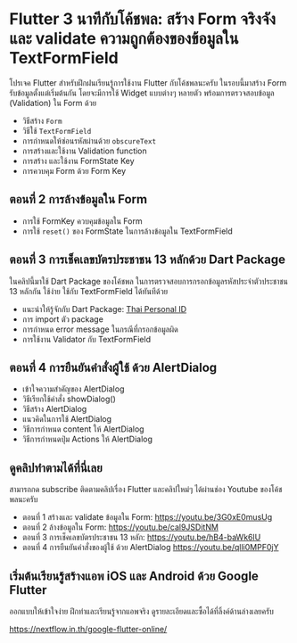 # Flutter 3 นาทีกับโค้ชพล: สร้าง Form จริงจัง และ validate ความถูกต้องของข้อมูลใน TextFormField

โปรเจค Flutter สำหรับฝึกฝนเรียนรู้การใช้งาน Flutter กับโค้ชพลนะครับ ในรอบนี้มาสร้าง Form รับข้อมูลตั้งแต่เริ่มต้นกัน โดยจะมีการใช้ Widget แบบต่างๆ หลายตัว พร้อมการตรวจสอบข้อมูล (Validation) ใน Form ด้วย

- วิธีสร้าง `Form`
- วิธีใช้ `TextFormField`
- การกำหนดให้ซ่อนรหัสผ่านด้วย `obscureText`
- การสร้างและใช้งาน Validation function
- การสร้าง และใช้งาน FormState Key
- การควบคุม Form ด้วย Form Key

## ตอนที่ 2 การล้างข้อมูลใน Form

- การใช้ FormKey ควบคุมข้อมูลใน Form
- การใช้ `reset()` ของ FormState ในการล้างข้อมูลใน TextFormField 

## ตอนที่ 3 การเช็คเลขบัตรประชาชน 13 หลักด้วย Dart Package

ในคลิปนี้มาใช้ Dart Package ของโค้ชพล ในการตรวจสอบการกรอกข้อมูลรหัสประจำตัวประชาชน 13 หลักกัน ใช้ง่าย ใช้กับ TextFormField ได้ทันทีด้วย

- แนะนำให้รู้จักกับ Dart Package: [Thai Personal ID](https://pub.dev/packages/nextflow_thai_personal_id)
- การ import ตัว package
- การกำหนด error message ในกรณีที่กรอกข้อมูลผิด
- การใช้งาน Validator กับ TextFormField

## ตอนที่ 4 การยืนยันคำสั่งผู้ใช้ ด้วย AlertDialog

- เข้าใจความสำคัญของ AlertDialog
- วิธีเรียกใช้คำสั่ง showDialog()
- วิธีสร้าง AlertDialog
- แนวคิดในการใช้ AlertDialog
- วิธีการกำหนด content ให้ AlertDialog
- วิธีการกำหนดปุ่ม Actions ให้ AlertDialog


## ดูคลิปทำตามได้ที่นี่เลย 

สามารถกด subscribe ติดตามคลิปเรื่อง Flutter และคลิปใหม่ๆ ได้ผ่านช่อง Youtube ของโค้ชพลนะครับ 

- ตอนที่ 1 สร้างและ validate ข้อมูลใน Form: https://youtu.be/3G0xE0musUg
- ตอนที่ 2 ล้างข้อมูลใน Form: https://youtu.be/cal9JSDitNM
- ตอนที่ 3 การเช็คเลขบัตรประชาชน 13 หลัก: https://youtu.be/hB4-baWk6lU
- ตอนที่ 4 การยืนยันคำสั่งของผู้ใช้ ด้วย AlertDialog https://youtu.be/qlli0MPF0jY

## เริ่มต้นเรียนรู้สร้างแอพ iOS และ Android ด้วย Google Flutter 

ออกแบบให้เข้าใจง่าย ฝึกทำและเรียนรู้จากแอพจริง ดูรายละเอียดและซื้อได้ที่ลิ้งค์ด้านล่างเลยครับ 

https://nextflow.in.th/google-flutter-online/
